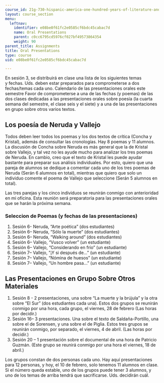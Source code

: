 ```yaml
---
course_id: 21g-730-hispanic-america-one-hundred-years-of-literature-and-film-spring-2014
layout: course_section
menu:
  leftnav:
    identifier: e08be0f61fc2e0585cf6bdc45cabac7d
    name: Oral Presentations
    parent: c0cc6795cd5976cf027bf49573864354
    weight: 90
parent_title: Assignments
title: Oral Presentations
type: course
uid: e08be0f61fc2e0585cf6bdc45cabac7d

---
```


En sesión 3, se distribuirá en clase una lista de los siguientes temas y fechas. Uds. deben estar preparados para comprometerse a dos fechas/temas cada uno. Calendario de las presentaciones orales este semestre Favor de comprometerse a una de las fechas (y poemas) de las dos clases dedicadas a las presentaciones orales sobre poesía (la cuarta semana del semestre, el clase seis y el siete) y a una de las presentaciones en grupo sobre otros varios textos.

Los poesía de Neruda y Vallejo
------------------------------

Todos deben leer todos los poemas y los dos textos de crítica (Concha y Kristal), además de consultar las cronologías. Hay 8 poemas y 11 alumnos. La discusión de Concha sobre Neruda es más general que la de Kristal sobre Vallejo, y tal vez no les ayude mucho para analizar los tres poemas de Neruda. En cambio, creo que el texto de Kristal les puede ayudar bastante para preparar sus análisis individuales. Por esto, quiero que una pareja de alumnos se dedique a comentar cada uno de los tres poemas de Neruda (Serán 6 alumnos en total), mientras que quiero que solo un individuo comente el poema de Vallejo que seleccione (Serán 5 alumnos en total).

Las tres parejas y los cinco individuos se reunirán conmigo con anterioridad en mi oficina. Esta reunión será preparatoria para las presentaciones orales que se harán la próxima semana.

### Seleccion de Poemas (y fechas de las presentaciones)

1.  Sesión 6- Neruda, “Arte poética” (dos estudiantes)
2.  Sesión 6– Neruda, “Sólo la muerte” (dos estudiantes)
3.  Sesión 6– Neruda, “Walking around” (dos estudiantes)
4.  Sesión 6– Vallejo, “Vusco volver” (un estudiante)
5.  Sesión 6– Vallejo, “Considerando en frío” (un estudiante)
6.  Sesión 7– Vallejo, ”¡Y si después de…” (un estudiante)
7.  Sesión 7– Vallejo, “Nómina de huesos” (un estudiante)
8.  Sesión 7– Vallejo, “Un hombre pasa…” (un estudiante)

Las Presentaciones en Grupo Sobre Otros Materiales
--------------------------------------------------

1.  Sesión 8 - 2 presentaciones, una sobre “La muerte y la brújula” y la otra sobre “El Sur” (dos estudiantes cada una). Estos dos grupos se reunirán conmigo por una hora, cada grupo, el viernes, 28 de febrero (Las horas por decidir.)
2.  Sesión 16– 3 presentaciones. Una sobre el texto de Saldaña-Portillo, una sobre el de Sorensen, y una sobre el de Piglia. Estos tres grupos se reunirán conmigo, por separado, el viernes, 4 de abril. (Las horas por decidir.)
3.  Sesión 20 – 1 presentación sobre el documental de una hora de Patricio Guzmán. (Este grupo se reunirá conmigo por una hora el viernes, 18 de abril.)

Los grupos constan de dos personas cada uno. Hay aquí presentaciones para 12 personas, y hoy, el 10 de febrero, solo tenemos 11 alumnos en clase. Si el número queda estable, uno de los grupos puede tener 3 alumnos, y uno de los temas de arriba tendrá que sacrificarse. Uds. decidirán cuál.